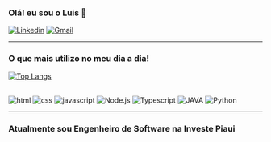 

### Olá! eu sou o Luis 🫡

[![Linkedin](https://img.shields.io/badge/LinkedIn-0077B5?style=for-the-badge&logo=linkedin&logoColor=white)](https://www.linkedin.com/in/luiseduardoalencarmelo/)
[![Gmail](https://img.shields.io/badge/Gmail-D14836?style=for-the-badge&logo=gmail&logoColor=white)](mailto:luiseduardoalencarmelo@gmail.com?subject=&body=)

---
### O que mais utilizo no meu dia a dia!

[![Top Langs](https://github-readme-stats.vercel.app/api/top-langs/?username=luiseduardoalencar)](https://github.com/luiseduardoalencar/github-readme-stats)

<div style="display: inline_block"><br/>

<img img-align="center" alt="html" src = "https://img.shields.io/badge/HTML5-E34F26?style=for-the-badge&logo=html5&logoColor=white" >

<img img-align="center" alt="css" src = "https://img.shields.io/badge/CSS3-1572B6?style=for-the-badge&logo=css3&logoColor=white" >
  
<img img-align="center" alt="javascript" src = "https://img.shields.io/badge/JavaScript-F7DF1E?style=for-the-badge&logo=javascript&logoColor=black" >

<img img-align="center" alt="Node.js" src = "https://img.shields.io/badge/Node.js-43853D?style=for-the-badge&logo=node.js&logoColor=white" >

<img img-align="center" alt="Typescript" src = "https://img.shields.io/badge/TypeScript-007ACC?style=for-the-badge&logo=typescript&logoColor=white" >

<img img-align="center" alt="JAVA" src = "https://img.shields.io/badge/Java-ED8B00?style=for-the-badge&logo=openjdk&logoColor=white" >

<img img-align="center" alt="Python" src = "https://img.shields.io/badge/Python-14354C?style=for-the-badge&logo=python&logoColor=white" >
</div>

---

### Atualmente sou Engenheiro de Software na Investe Piaui


